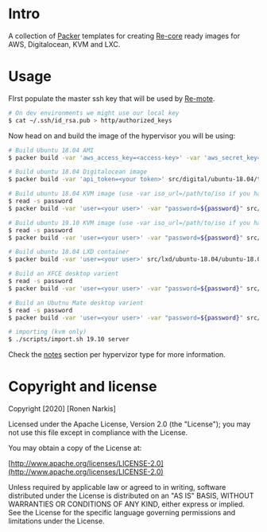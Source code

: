 # Intro

A collection of [Packer](https://www.packer.io/) templates for creating [Re-core](https://github.com/re-ops/re-core) ready images for AWS, Digitalocean, KVM and LXC.

# Usage

FIrst populate the master ssh key that will be used by [Re-mote](https://github.com/re-ops/re-mote).

```bash
# On dev environments we might use our local key
$ cat ~/.ssh/id_rsa.pub > http/authorized_keys
```

Now head on and build the image of the hypervisor you will be using:

```bash
# Build Ubuntu 18.04 AMI
$ packer build -var 'aws_access_key=<access-key>' -var 'aws_secret_key=<secret-key>' src/aws/ubuntu-18.04/template.json

# Build ubuntu 18.04 Digitalocean image
$ packer build -var 'api_token=<your token>' src/digital/ubuntu-18.04/template.json

# Build ubuntu 18.04 KVM image (use -var iso_url=/path/to/iso if you have pre-downloaded iso)
$ read -s password
$ packer build -var 'user=<your user>' -var "password=${password}" src/kvm/ubuntu-18.04/ubuntu-18.04-server-amd64.json

# Build ubuntu 19.10 KVM image (use -var iso_url=/path/to/iso if you have pre-downloaded iso)
$ read -s password
$ packer build -var 'user=<your user>' -var "password=${password}" src/kvm/ubuntu-19.10/ubuntu-19.10-server-amd64.json

# Build ubuntu 18.04 LXD container
$ packer build -var 'user=<your user>' src/lxd/ubuntu-18.04/ubuntu-18.04-server-amd64.json

# Build an XFCE desktop varient
$ read -s password
$ packer build -var 'user=<your user>' -var "password=${password}" src/kvm/ubuntu-18.04/ubuntu-18.04-desktop-amd64.json

# Build an Ubutnu Mate desktop varient
$ read -s password
$ packer build -var 'user=<your user>' -var "password=${password}" src/kvm/ubuntu-19.10/ubuntu-19.10-desktop-amd64.json

# importing (kvm only)
$ ./scripts/import.sh 19.10 server
```

Check the [notes](./notes) section per hypervizor type for more information.

# Copyright and license

Copyright [2020] [Ronen Narkis]

Licensed under the Apache License, Version 2.0 (the "License");
you may not use this file except in compliance with the License.

You may obtain a copy of the License at:

  [http://www.apache.org/licenses/LICENSE-2.0](http://www.apache.org/licenses/LICENSE-2.0)

Unless required by applicable law or agreed to in writing, software
distributed under the License is distributed on an "AS IS" BASIS,
WITHOUT WARRANTIES OR CONDITIONS OF ANY KIND, either express or implied.
See the License for the specific language governing permissions and
limitations under the License.


